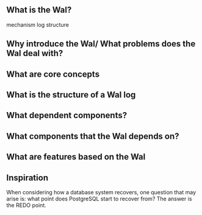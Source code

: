 

## What is the Wal?

mechanism
log structure

## Why introduce the Wal/ What problems does the Wal deal with?

## What are core concepts

## What is the structure of a Wal log

## What dependent components?

## What components that the Wal depends on?

## What are features based on the Wal



## Inspiration
When considering how a database system recovers, one question that may arise is: what point does PostgreSQL start to recover from? The answer is the REDO point.
